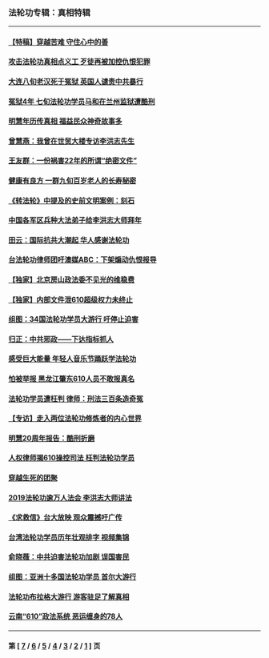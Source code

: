 ### 法轮功专辑：真相特辑
---
#### [【特稿】穿越苦难 守住心中的善](../../pages/nf4389/n13784979.md?08050430) 
#### [攻击法轮功真相点义工 歹徒再被加控仇恨犯罪](../../pages/nf4389/n13601019.md?08050430) 
#### [大连八旬老汉死于冤狱 英国人谴责中共暴行](../../pages/nf4389/n13480118.md?08050430) 
#### [冤狱4年 七旬法轮功学员马和在兰州监狱遭酷刑](../../pages/nf4389/n13304688.md?08050430) 
#### [明慧年历传真相 福益民众神奇故事多](../../pages/nf4389/n13294545.md?08050430) 
#### [曾慧燕：我曾在世贸大楼专访李洪志先生](../../pages/nf4389/n12898729.md?08050430) 
#### [王友群：一份祸害22年的所谓“绝密文件”](../../pages/nf4389/n12871750.md?08050430) 
#### [健康有良方 一群九旬百岁老人的长寿秘密](../../pages/nf4389/n12847475.md?08050430) 
#### [《转法轮》中提及的史前文明案例：刻石](../../pages/nf4389/n12758577.md?08050430) 
#### [中国各军区兵种大法弟子给李洪志大师拜年](../../pages/nf4389/n12750047.md?08050430) 
#### [田云：国际抗共大潮起 华人感谢法轮功](../../pages/nf4389/n12357708.md?08050430) 
#### [台法轮功律师团吁澳媒ABC：下架煽动仇恨报导](../../pages/nf4389/n12279917.md?08050430) 
#### [【独家】北京房山政法委不见光的维稳费](../../pages/nf4389/n12031979.md?08050430) 
#### [【独家】内部文件泄610超级权力未终止](../../pages/nf4389/n12023895.md?08050430) 
#### [组图：34国法轮功学员大游行 吁停止迫害](../../pages/nf4389/n11492658.md?08050430) 
#### [归正：中共邪政——下达指标抓人](../../pages/nf4389/n11474770.md?08050430) 
#### [感受巨大能量 年轻人音乐节踊跃学法轮功](../../pages/nf4389/n11441981.md?08050430) 
#### [怕被举报 黑龙江肇东610人员不敢报真名](../../pages/nf4389/n11436499.md?08050430) 
#### [法轮功学员遭枉判 律师：刑法三百条造奇冤](../../pages/nf4389/n11433943.md?08050430) 
#### [【专访】走入两位法轮功修炼者的内心世界](../../pages/nf4389/n11415623.md?08050430) 
#### [明慧20周年报告：酷刑折磨](../../pages/nf4389/n11387954.md?08050430) 
#### [人权律师揭610操控司法 枉判法轮功学员](../../pages/nf4389/n11313370.md?08050430) 
#### [穿越生死的团聚](../../pages/nf4389/n11258922.md?08050430) 
#### [2019法轮功逾万人法会 李洪志大师讲法](../../pages/nf4389/n11265303.md?08050430) 
#### [《求救信》台大放映 观众震撼吁广传](../../pages/nf4389/n10922251.md?08050430) 
#### [台湾法轮功学员历年壮观排字 视频集锦](../../pages/nf4389/n10878789.md?08050430) 
#### [俞晓薇：中共迫害法轮功加剧 误国害民](../../pages/nf4389/n10859260.md?08050430) 
#### [组图：亚洲十多国法轮功学员 首尔大游行](../../pages/nf4389/n10781149.md?08050430) 
#### [法轮功布拉格大游行 游客驻足了解真相](../../pages/nf4389/n10749360.md?08050430) 
#### [云南“610”政法系统 恶运缠身的78人](../../pages/nf4389/n10747534.md?08050430) 

---
#### 第 [ [7](./7.md?08050430) / [6](./6.md?08050430) / [5](./5.md?08050430) / [4](./4.md?08050430) / [3](./3.md?08050430) / [2](./2.md?08050430) / [1](./1.md?08050430) ] 页
